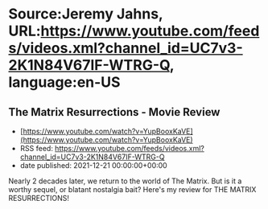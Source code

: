 # Source:Jeremy Jahns, URL:https://www.youtube.com/feeds/videos.xml?channel_id=UC7v3-2K1N84V67IF-WTRG-Q, language:en-US

## The Matrix Resurrections - Movie Review
 - [https://www.youtube.com/watch?v=YupBooxKaVE](https://www.youtube.com/watch?v=YupBooxKaVE)
 - RSS feed: https://www.youtube.com/feeds/videos.xml?channel_id=UC7v3-2K1N84V67IF-WTRG-Q
 - date published: 2021-12-21 00:00:00+00:00

Nearly 2 decades later, we return to the world of The Matrix. But is it a worthy sequel, or blatant nostalgia bait? Here's my review for THE MATRIX RESURRECTIONS!

